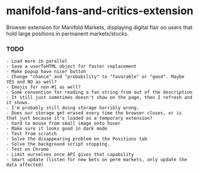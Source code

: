 # manifold-fans-and-critics-extension
Browser extension for Manifold Markets, displaying digital flair on users that hold large positions in permanent markets/stocks.

### TODO
    - Load more in parallel
    - Save a userToHTML object for faster replacement
    - Make popup have nicer button
    - Change "chance" and "probability" to "favorable" or "good". Maybe YES and NO as well?
    - Emojis for non-#1 as well?
    - Some convention for reading a fan string from out of the description
    - It still just sometimes doesn't show on the page, then I refresh and it shows.
    - I'm probably still doing storage horribly wrong.
    - Does our storage get erased every time the browser closes, or is that just because it's loaded as a temporary extension?
    - hard to mouse from small image onto hover
    - Make sure it looks good in dark mode
    - Test from scratch
    - Solve the disappearing problem on the Positions tab
    - Solve the background script stopping.
    - Test on Chrome
    - Limit ourselves once API gives that capability
    - Smart update (listen for new bets on perm markets, only update the data affected)
